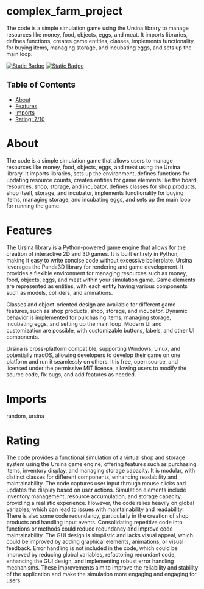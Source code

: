 # complex_farm_project
The code is a simple simulation game using the Ursina library to manage resources like money, food, objects, eggs, and meat. It imports libraries, defines functions, creates game entities, classes, implements functionality for buying items, managing storage, and incubating eggs, and sets up the main loop.

[![Static Badge](https://img.shields.io/badge/random-green)](https://pypi.org/project/random/)
[![Static Badge](https://img.shields.io/badge/ursina-yellow)](https://pypi.org/project/ursina/)

## Table of Contents

- [About](#about)
- [Features](#features)
- [Imports](#Imports)
- [Rating: 7/10](#Rating)

# About

The code is a simple simulation game that allows users to manage resources like money, food, objects, eggs, and meat using the Ursina library. It imports libraries, sets up the environment, defines functions for updating resource counts, creates entities for game elements like the board, resources, shop, storage, and incubator, defines classes for shop products, shop itself, storage, and incubator, implements functionality for buying items, managing storage, and incubating eggs, and sets up the main loop for running the game.

# Features

The Ursina library is a Python-powered game engine that allows for the creation of interactive 2D and 3D games. It is built entirely in Python, making it easy to write concise code without excessive boilerplate. Ursina leverages the Panda3D library for rendering and game development. It provides a flexible environment for managing resources such as money, food, objects, eggs, and meat within your simulation game. Game elements are represented as entities, with each entity having various components such as models, colliders, and animations.

Classes and object-oriented design are available for different game features, such as shop products, shop, storage, and incubator. Dynamic behavior is implemented for purchasing items, managing storage, incubating eggs, and setting up the main loop. Modern UI and customization are possible, with customizable buttons, labels, and other UI components.

Ursina is cross-platform compatible, supporting Windows, Linux, and potentially macOS, allowing developers to develop their game on one platform and run it seamlessly on others. It is free, open source, and licensed under the permissive MIT license, allowing users to modify the source code, fix bugs, and add features as needed.

# Imports

random, ursina 

# Rating

The code provides a functional simulation of a virtual shop and storage system using the Ursina game engine, offering features such as purchasing items, inventory display, and managing storage capacity. It is modular, with distinct classes for different components, enhancing readability and maintainability. The code captures user input through mouse clicks and updates the display based on user actions. Simulation elements include inventory management, resource accumulation, and storage capacity, providing a realistic experience.
However, the code relies heavily on global variables, which can lead to issues with maintainability and readability. There is also some code redundancy, particularly in the creation of shop products and handling input events. Consolidating repetitive code into functions or methods could reduce redundancy and improve code maintainability. The GUI design is simplistic and lacks visual appeal, which could be improved by adding graphical elements, animations, or visual feedback.
Error handling is not included in the code, which could be improved by reducing global variables, refactoring redundant code, enhancing the GUI design, and implementing robust error handling mechanisms. These improvements aim to improve the reliability and stability of the application and make the simulation more engaging and engaging for users.
